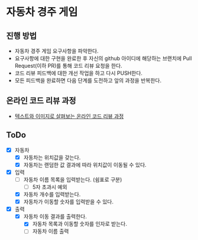 # 자동차 경주 게임

## 진행 방법

* 자동차 경주 게임 요구사항을 파악한다.
* 요구사항에 대한 구현을 완료한 후 자신의 github 아이디에 해당하는 브랜치에 Pull Request(이하 PR)를 통해 코드 리뷰 요청을 한다.
* 코드 리뷰 피드백에 대한 개선 작업을 하고 다시 PUSH한다.
* 모든 피드백을 완료하면 다음 단계를 도전하고 앞의 과정을 반복한다.

## 온라인 코드 리뷰 과정

* [텍스트와 이미지로 살펴보는 온라인 코드 리뷰 과정](https://github.com/next-step/nextstep-docs/tree/master/codereview)

## ToDo

- [x] 자동차
    - [x] 자동차는 위치값을 갖는다.
    - [x] 자동차는 랜덤한 값 결과에 따라 위치값이 이동될 수 있다.
- [x] 입력
    - [ ] 자동차 이름 목록을 입력받는다. (쉼표로 구분)
        - [ ] 5자 초과시 예외
    - [x] 자동차 개수를 입력받는다.
    - [x] 자동차가 이동할 숫자를 입력받을 수 있다.
- [x] 출력
    - [x] 자동차 이동 결과를 출력한다.
        - [x] 자동차 목록과 이동할 숫자를 인자로 받는다.
        - [ ] 자동차 이름 출력

